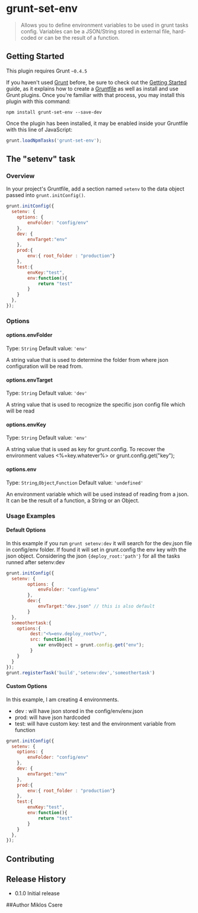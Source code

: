 # grunt-set-env

> Allows you to define environment variables to be used in grunt tasks config. Variables can be a JSON/String stored in external
file, hard-coded or can be the result of a function.

## Getting Started
This plugin requires Grunt `~0.4.5`

If you haven't used [Grunt](http://gruntjs.com/) before, be sure to check out the [Getting Started](http://gruntjs.com/getting-started) guide, as it explains how to create a [Gruntfile](http://gruntjs.com/sample-gruntfile) as well as install and use Grunt plugins. Once you're familiar with that process, you may install this plugin with this command:

```shell
npm install grunt-set-env --save-dev
```

Once the plugin has been installed, it may be enabled inside your Gruntfile with this line of JavaScript:

```js
grunt.loadNpmTasks('grunt-set-env');
```

## The "setenv" task

### Overview
In your project's Gruntfile, add a section named `setenv` to the data object passed into `grunt.initConfig()`.

```js
grunt.initConfig({
  setenv: {
    options: {
        envFolder: "config/env"
    },
    dev: {
        envTarget:"env"
    },
    prod:{
        env:{ root_folder : "production"}
    },
    test:{
        envKey:"test",
        env:function(){
            return "test"
        }
    }
  },
});
```

### Options

#### options.envFolder
Type: `String`
Default value: `'env'`

A string value that is used to determine the folder from where json configuration will be read from.

#### options.envTarget
Type: `String`
Default value: `'dev'`

A string value that is used to recognize the specific json config file which will be read

#### options.envKey
Type: `String`
Default value: `'env'`

A string value that is used as key for grunt.config. To recover the environment values <%=key.whatever%> or grunt.config.get("key");

#### options.env
Type: `String`,`Object`,`Function`
Default value: `'undefined'`

An environment variable which will be used instead of reading from a json. It can be the result of a function,
a String or an Object.

### Usage Examples

#### Default Options
In this example if you run `grunt setenv:dev` it will search for the dev.json file in config/env folder. If found
it will set in grunt.config the env key with the json object. Considering the json `{deploy_root:'path'}`
for all the tasks runned after setenv:dev

```js
grunt.initConfig({
  setenv: {
        options: {
            envFolder: "config/env"
        },
        dev:{
            envTarget:"dev.json" // this is also default
        }
  },
  someothertask:{
    options:{
         dest:"<%=env.deploy_root%>/",
         src: function(){
            var envObject = grunt.config.get("env");
         }
    }
  }
});
grunt.registerTask('build','setenv:dev','someothertask')
```

#### Custom Options
In this example, I am creating 4 environments.
- dev : will have json stored in the config/env/env.json
- prod: will have json hardcoded
- test: will have custom key: test and the environment variable from function

```js
grunt.initConfig({
  setenv: {
    options: {
        envFolder: "config/env"
    },
    dev: {
        envTarget:"env"
    },
    prod:{
        env:{ root_folder : "production"}
    },
    test:{
        envKey:"test",
        env:function(){
            return "test"
        }
    }
  },
});
```

## Contributing


## Release History
- 0.1.0 Initial release

##Author
Miklos Csere